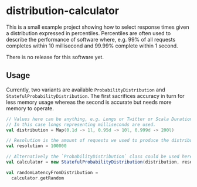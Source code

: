 # distribution-calculator

This is a small example project showing how to select response times given a distribution expressed in percentiles. 
Percentiles are often used to describe the performance of software where, e.g. 99% of all requests completes within 10 millisecond and 99.99% complete within 1 second.

There is no release for this software yet.

## Usage

Currently, two variants are available `ProbabilityDistribution` and `StatefulProbabilityDistribution`. The first sacrifices accuracy in turn for less memory usage whereas the second is accurate but needs more memory to operate.


```scala
// Values here can be anything, e.g. Longs or Twitter or Scala Durations.
// In this case longs representing milliseconds are used.
val distribution = Map(0.1d -> 1l, 0.95d -> 10l, 0.999d -> 200l)

// Resolution is the amount of requests we used to produce the distribution above.
val resolution = 100000

// Alternatively the `ProbabilityDistribution` class could be used here.
val calculator = new StatefulProbabilityDistribution(distribution, resolution, new Random())

val randomLatencyFromDistribution = 
  calculator.getRandom
```
